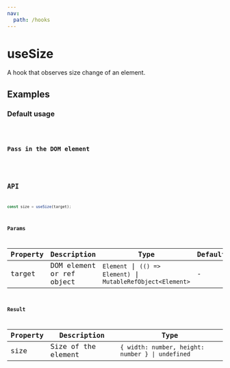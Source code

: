 ```yaml
---
nav:
  path: /hooks
---
```


# useSize

A hook that observes size change of an element.

## Examples

### Default usage

<code src="./demo/demo1.tsx" />

### Pass in the DOM element

<code src="./demo/demo2.tsx" />

## API

```typescript
const size = useSize(target);
```

### Params

| Property | Description               | Type                                                          | Default |
| -------- | ------------------------- | ------------------------------------------------------------- | ------- |
| target   | DOM element or ref object | `Element` \| `(() => Element)` \| `MutableRefObject<Element>` | -       |

### Result

| Property | Description         | Type                                             |
| -------- | ------------------- | ------------------------------------------------ |
| size     | Size of the element | `{ width: number, height: number } \| undefined` |
